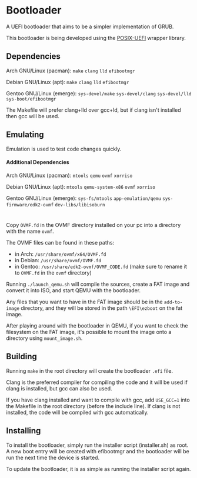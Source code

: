 # Bootloader

A UEFI bootloader that aims to be a simpler implementation of GRUB.

This bootloader is being developed using the [POSIX-UEFI](https://gitlab.com/bztsrc/posix-uefi) wrapper library.


## Dependencies

Arch GNU/Linux (pacman): `make` `clang` `lld` `efibootmgr`

Debian GNU/Linux (apt): `make` `clang` `lld` `efibootmgr`

Gentoo GNU/Linux (emerge): `sys-devel/make` `sys-devel/clang` `sys-devel/lld` `sys-boot/efibootmgr`

The Makefile will prefer clang+lld over gcc+ld, but if clang isn't installed then gcc will be used.


## Emulating

Emulation is used to test code changes quickly.

#### Additional Dependencies

Arch GNU/Linux (pacman): `mtools` `qemu` `ovmf` `xorriso`

Debian GNU/Linux (apt): `mtools` `qemu-system-x86` `ovmf` `xorriso`

Gentoo GNU/Linux (emerge): `sys-fs/mtools` `app-emulation/qemu` `sys-firmware/edk2-ovmf` `dev-libs/libisoburn`
#
Copy `OVMF.fd` in the OVMF directory installed on your pc into a directory with the name `ovmf`.

The OVMF files can be found in these paths:
- in Arch: `/usr/share/ovmf/x64/OVMF.fd` 
- in Debian: `/usr/share/ovmf/OVMF.fd`
- in Gentoo: `/usr/share/edk2-ovmf/OVMF_CODE.fd` (make sure to rename it to `OVMF.fd` in the `ovmf` directory)

Running `./launch_qemu.sh` will compile the sources, create a FAT image and convert it into ISO, and start QEMU with the bootloader.

Any files that you want to have in the FAT image should be in the `add-to-image` directory, and they will be stored in the path `\EFI\ezboot` on the fat image.

After playing around with the bootloader in QEMU, if you want to check the filesystem on the FAT image, it's possible to mount the image onto a directory using `mount_image.sh`.


## Building

Running `make` in the root directory will create the bootloader `.efi` file.

Clang is the preferred compiler for compiling the code and it will be used if clang is installed, but gcc can also be used. 

If you have clang installed and want to compile with gcc, add `USE_GCC=1` into the Makefile in the root directory (before the include line). If clang is not installed, the code will be compiled with gcc automatically.

## Installing

To install the bootloader, simply run the installer script (installer.sh) as root. A new boot entry will be created with efibootmgr and the bootloader will be run the next time the device is started.

To update the bootloader, it is as simple as running the installer script again.
